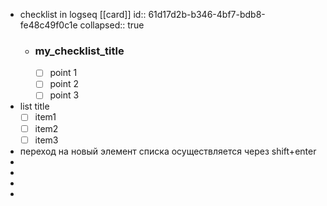 - checklist in logseq [[card]]
  id:: 61d17d2b-b346-4bf7-bdb8-fe48c49f0c1e
  collapsed:: true
	- ### my_checklist_title
	  * [ ] point 1
	  * [ ] point 2 
	  * [ ] point 3
- list title
  * [ ] item1
  * [ ] item2
  * [ ] item3
- переход на новый элемент списка осуществляется через shift+enter
-
-
-
-